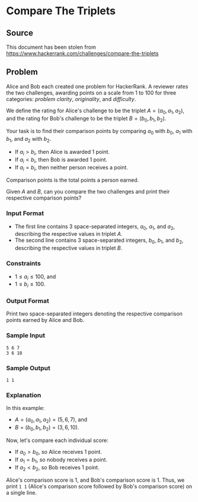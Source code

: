 Compare The Triplets
====================

Source
------

This document has been stolen from <https://www.hackerrank.com/challenges/compare-the-triplets>

Problem
-------

Alice and Bob each created one problem for HackerRank. A reviewer rates the two challenges, awarding points on a scale from $1$ to $100$ for three categories: _problem clarity_, _originality_, and _difficulty_.

We define the rating for Alice's challenge to be the triplet $A = (a_0, a_1, a_2)$, and the rating for Bob's challenge to be the triplet $B = (b_0, b_1, b_2)$.

Your task is to find their comparison points by comparing $a_0$ with $b_0$, $a_1$ with $b_1$, and $a_2$ with $b_2$.

  * If $a_i > b_i$, then Alice is awarded $1$ point.
  * If $a_i < b_i$, then Bob is awarded $1$ point.
  * If $a_i = b_i$, then neither person receives a point.

Comparison points is the total points a person earned.

Given $A$ and $B$, can you compare the two challenges and print their respective comparison points?

### Input Format ###

  * The first line contains $3$ space-separated integers, $a_0$, $a_1$, and $a_2$, describing the respective values in triplet $A$.
  * The second line contains $3$ space-separated integers, $b_0$, $b_1$, and $b_2$, describing the respective values in triplet $B$.

### Constraints ###

  * $1 \le a_i \le 100$, and
  * $1 \le b_i \le 100$.

### Output Format ###

Print two space-separated integers denoting the respective comparison points earned by Alice and Bob.

### Sample Input ###

~~~~
5 6 7
3 6 10
~~~~

### Sample Output ###

~~~~
1 1
~~~~

### Explanation ###

In this example:

  * $A = (a_0, a_1, a_2) = (5, 6, 7)$, and
  * $B = (b_0, b_1, b_2) = (3, 6, 10)$.

Now, let's compare each individual score:

  * If $a_0 > b_0$, so Alice receives $1$ point.
  * If $a_1 = b_1$, so nobody receives a point.
  * If $a_2 < b_2$, so Bob receives $1$ point.

Alice's comparison score is $1$, and Bob's comparison score is $1$. Thus, we print `1 1` (Alice's comparison score followed by Bob's comparison score) on a single line.
